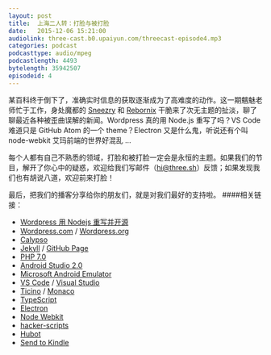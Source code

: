 ```yaml
---
layout: post
title:  上海二人转：打脸与被打脸
date:   2015-12-06 15:21:00
audiolink: three-cast.b0.upaiyun.com/threecast-episode4.mp3
categories: podcast 
podcasttype: audio/mpeg
podcastlength: 4493
bytelength: 35942507
episodeid: 4
---
```

某百科终于倒下了，准确实时信息的获取逐渐成为了高难度的动作。这一期魑魅老师忙于工作，身处魔都的 [Sneezry](http://sneezry.com) 和 [Rebornix](http://rebornix.com) 干脆来了次无主题的扯淡，聊了聊最近各种被歪曲误解的新闻。Wordpress 真的用 Node.js 重写了吗？VS Code 难道只是 GitHub Atom 的一个 theme？Electron 又是什么鬼，听说还有个叫 node-webkit 艾玛前端的世界好混乱 ... 

每个人都有自己不熟悉的领域，打脸和被打脸一定会是永恒的主题。如果我们的节目，解开了你心中的疑惑，欢迎给我们写邮件（hi@three.sh）反馈；如果发现我们也有胡说八道，欢迎前来打脸！

最后，把我们的播客分享给你的朋友们，就是对我们最好的支持啦。
####相关链接：

* [Wordpress 用 Nodejs 重写并开源](three-cast.b0.upaiyun.com/threecast-episode4.mp3)
* [Wordpress.com](http://wordpress.com) / [Wordpress.org](http://wordpress.org)
* [Calypso](https://developer.wordpress.com/calypso/)
* [Jekyll](http://jekyllrb.com) / [GitHub Page](https://pages.github.com/)
* [PHP 7.0](http://php.net/archive/2015.php)
* [Android Studio 2.0](http://techcrunch.com/2015/11/23/android-studio-2-0-with-improved-android-emulator-and-instant-run/#.v1kfjup:tw0v)
* [Microsoft Android Emulator](https://www.visualstudio.com/en-us/features/msft-android-emulator-vs.aspx)
* [VS Code](https://code.visualstudio.com/) / [Visual Studio](https://visualstudio.com)
* [Ticino](https://en.wikipedia.org/wiki/Ticino) / [Monaco](https://en.wikipedia.org/wiki/Monaco)
* [TypeScript](http://typescript.com)
* [Electron](http://electron.atom.io/)
* [Node Webkit](http://nwjs.io)
* [hacker-scripts](https://github.com/NARKOZ/hacker-scripts)
* [Hubot](https://hubot.github.com/)
* [Send to Kindle](https://github.com/rebornix/hubot-scripts)
